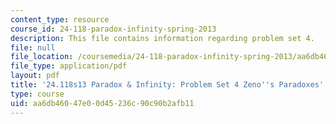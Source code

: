 ```yaml
---
content_type: resource
course_id: 24-118-paradox-infinity-spring-2013
description: This file contains information regarding problem set 4.
file: null
file_location: /coursemedia/24-118-paradox-infinity-spring-2013/aa6db46047e00d45236c90c90b2afb11_MIT24_118S13_ProbSet4.pdf
file_type: application/pdf
layout: pdf
title: '24.118s13 Paradox & Infinity: Problem Set 4 Zeno''s Paradoxes'
type: course
uid: aa6db460-47e0-0d45-236c-90c90b2afb11
---
```

